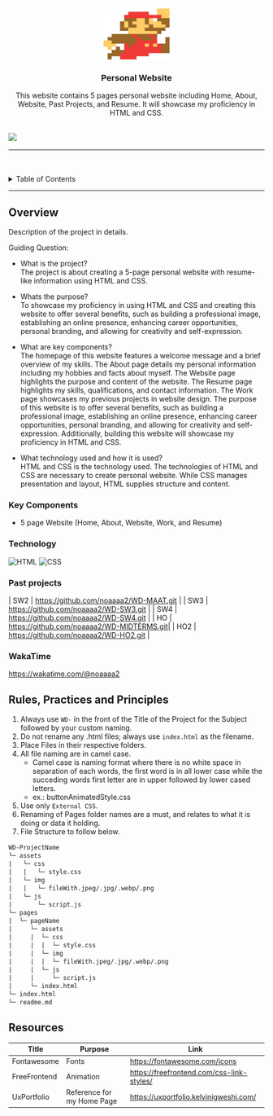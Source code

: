 <a name="readme-top">

<br/>

<br />
<div align="center">
  <a href="https://github.com/zyx-0314/">
  <!-- TODO: If you want to add logo or banner you can add it here -->
    <img src="./assets/img/gratis-png-super-mario-logo-aplicacion-del-juego-super-mario-bros-3-mario-kart-8-papel-mario-pegatina-estrella-8-bits-thumbnail-removebg-preview.png" alt="mario" width="130" height="100">
  </a>
<!-- TODO: Change Title to the name of the title of your Project -->
  <h3 align="center">Personal Website</h3>
</div>
<!-- TODO: Make a short description -->
<div align="center">
  This website contains 5 pages personal website including Home, About, Website, Past Projects, and Resume. It will showcase my proficiency in HTML and CSS.
</div>

<br />

<!-- TODO: Change the zyx-0314 into your github username  -->
<!-- TODO: Change the WD-Template-Project into the same name of your folder -->
![](https://visit-counter.vercel.app/counter.png?page=noaaaa2/WD-FINALS)

---

<br />
<br />

<!-- TODO: If you want to add more layers for your readme -->
<details>
  <summary>Table of Contents</summary>
  <ol>
    <li>
      <a href="#overview">Overview</a>
      <ol>
        <li>
          <a href="#key-components">Key Components</a>
        </li>
        <li>
          <a href="#technology">Technology</a>
        </li>
      </ol>
    </li>
    <li>
      <a href="#rule,-practices-and-principles">Rules, Practices and Principles</a>
    </li>
    <li>
      <a href="#resources">Resources</a>
    </li>
  </ol>
</details>

---

## Overview

<!-- TODO: To be changed -->
<!-- The following are just sample -->
Description of the project in details.

Guiding Question:
- What is the project?
<br /> The project is about creating a 5-page personal website with resume-like information using HTML and CSS.

- Whats the purpose?
<br> To showcase my proficiency in using HTML and CSS and creating this website to offer several benefits, such as building a
professional image, establishing an online presence, enhancing career opportunities, personal
branding, and allowing for creativity and self-expression.

- What are key components?
<br /> The homepage of this website features a welcome message and a brief overview of my skills. The About page details my personal information including my hobbies and facts about myself. The Website page highlights the purpose and content of the website. The Resume page highlights my skills, qualifications, and contact information. The Work page showcases my previous projects in website design. The purpose of this website is to offer several benefits, such as building a professional image, establishing an online presence, enhancing career opportunities, personal branding, and allowing for creativity and self-expression. Additionally, building this website will showcase my proficiency in HTML and CSS.

- What technology used and how it is used?
<br /> HTML and CSS is the technology used. The technologies of HTML and CSS are necessary to create personal website. While CSS manages presentation and layout, HTML supplies structure and content. 

### Key Components
<!-- TODO: List of Key Components -->
<!-- The following are just sample -->
- 5 page Website (Home, About, Website, Work, and Resume)


### Technology
<!-- TODO: List of Technology Used -->
![HTML](https://img.shields.io/badge/HTML-E34F26?style=for-the-badge&logo=html5&logoColor=white)
![CSS](https://img.shields.io/badge/CSS-1572B6?style=for-the-badge&logo=css3&logoColor=white)

### Past projects
| SW2 | https://github.com/noaaaa2/WD-MAAT.git    |
| SW3 | https://github.com/noaaaa2/WD-SW3.git     |
| SW4 | https://github.com/noaaaa2/WD-SW4.git     |
| HO  | https://github.com/noaaaa2/WD-MIDTERMS.git|
| HO2 | https://github.com/noaaaa2/WD-HO2.git     |

### WakaTime
https://wakatime.com/@noaaaa2

## Rules, Practices and Principles
1. Always use `WD-` in the front of the Title of the Project for the Subject followed by your custom naming.
2. Do not rename any .html files; always use `index.html` as the filename.
3. Place Files in their respective folders.
4. All file naming are in camel case.
   - Camel case is naming format where there is no white space in separation of each words, the first word is in all lower case while the succeding words first letter are in upper followed by lower cased letters.
   - ex.: buttonAnimatedStyle.css
5. Use only `External CSS`.
6. Renaming of Pages folder names are a must, and relates to what it is doing or data it holding.
7. File Structure to follow below.

```
WD-ProjectName
└─ assets
|   └─ css
|   |   └─ style.css
|   └─ img
|   |   └─ fileWith.jpeg/.jpg/.webp/.png
|   └─ js
|       └─ script.js
└─ pages
|  └─ pageName
|     └─ assets
|     |  └─ css
|     |  |  └─ style.css
|     |  └─ img
|     |  |  └─ fileWith.jpeg/.jpg/.webp/.png
|     |  └─ js
|     |     └─ script.js
|     └─ index.html
└─ index.html
└─ readme.md
```

## Resources

<!-- TODO: Add References -->
| Title | Purpose | Link |
|-|-|-|
| Fontawesome | Fonts | https://fontawesome.com/icons |
| FreeFrontend | Animation | https://freefrontend.com/css-link-styles/ |
| UxPortfolio | Reference for my Home Page | https://uxportfolio.kelvinigweshi.com/ |
